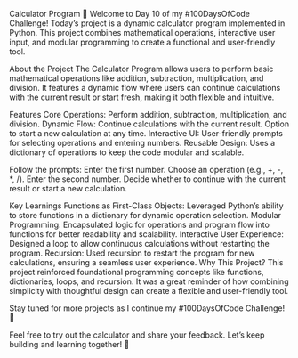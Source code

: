 Calculator Program 🧮
Welcome to Day 10 of my #100DaysOfCode Challenge! Today’s project is a dynamic calculator program implemented in Python. This project combines mathematical operations, interactive user input, and modular programming to create a functional and user-friendly tool.

About the Project
The Calculator Program allows users to perform basic mathematical operations like addition, subtraction, multiplication, and division. It features a dynamic flow where users can continue calculations with the current result or start fresh, making it both flexible and intuitive.

Features
Core Operations: Perform addition, subtraction, multiplication, and division.
Dynamic Flow:
Continue calculations with the current result.
Option to start a new calculation at any time.
Interactive UI: User-friendly prompts for selecting operations and entering numbers.
Reusable Design: Uses a dictionary of operations to keep the code modular and scalable.

Follow the prompts:
Enter the first number.
Choose an operation (e.g., +, -, *, /).
Enter the second number.
Decide whether to continue with the current result or start a new calculation.

Key Learnings
Functions as First-Class Objects: Leveraged Python’s ability to store functions in a dictionary for dynamic operation selection.
Modular Programming: Encapsulated logic for operations and program flow into functions for better readability and scalability.
Interactive User Experience: Designed a loop to allow continuous calculations without restarting the program.
Recursion: Used recursion to restart the program for new calculations, ensuring a seamless user experience.
Why This Project?
This project reinforced foundational programming concepts like functions, dictionaries, loops, and recursion. It was a great reminder of how combining simplicity with thoughtful design can create a flexible and user-friendly tool.

Stay tuned for more projects as I continue my #100DaysOfCode Challenge! 🚀

Feel free to try out the calculator and share your feedback. Let’s keep building and learning together! 🎯

